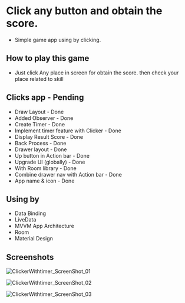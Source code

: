 # Click any button and obtain the score.

* Simple game app using by clicking.

## How to play this game

* Just click Any place in screen for obtain the score. then check your place related to skill

## Clicks app - Pending

* Draw Layout - Done
* Added Observer - Done
* Create Timer - Done
* Implement timer feature with Clicker - Done
* Display Result Score - Done
* Back Process - Done
* Drawer layout - Done
* Up button in Action bar - Done
* Upgrade UI (globally) - Done
* With Room library - Done
* Combine drawer nav with Action bar - Done
* App name & icon - Done

## Using by

* Data Binding
* LiveData
* MVVM App Architecture
* Room
* Material Design

## Screenshots

![ClickerWithtimer_ScreenShot_01](https://user-images.githubusercontent.com/67621901/108985462-6b48a780-76d4-11eb-8e0d-e372f76f6f9e.png)

![ClickerWithtimer_ScreenShot_02](https://user-images.githubusercontent.com/67621901/108982187-e019e280-76d0-11eb-853b-2b61f02ce71e.jpeg)

![ClickerWithtimer_ScreenShot_03](https://user-images.githubusercontent.com/67621901/108982203-e27c3c80-76d0-11eb-8f73-e642ddbf9f2b.jpeg)
